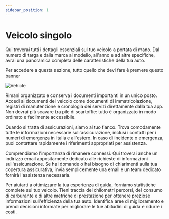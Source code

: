 ```yaml
---
sidebar_position: 1
---
```


# Veicolo singolo
Qui troverai tutti i dettagli essenziali sul tuo veicolo a portata di mano. Dal numero di targa e dalla marca al modello, all'anno e ad altre specifiche, avrai una panoramica completa delle caratteristiche della tua auto.

Per accedere a questa sezione, tutto quello che devi fare è premere questo banner

![Vehicle](/img/singlevej.png)

Rimani organizzato e conserva i documenti importanti in un unico posto. Accedi ai documenti del veicolo come documenti di immatricolazione, registri di manutenzione e cronologia dei servizi direttamente dalla tua app. Non dovrai più scavare tra pile di scartoffie: tutto è organizzato in modo ordinato e facilmente accessibile.

Quando si tratta di assicurazioni, siamo al tuo fianco. Trova comodamente tutte le informazioni necessarie sull'assicurazione, inclusi i contatti per i numeri di emergenza in Italia e all'estero. In caso di incidente o emergenza, puoi contattare rapidamente i riferimenti appropriati per assistenza.

Comprendiamo l'importanza di rimanere connessi. Qui troverai anche un indirizzo email appositamente dedicato alle richieste di informazioni sull'assicurazione. Se hai domande o hai bisogno di chiarimenti sulla tua copertura assicurativa, invia semplicemente una email e un team dedicato fornirà l'assistenza necessaria.

Per aiutarti a ottimizzare la tua esperienza di guida, forniamo statistiche complete sul tuo veicolo. Tieni traccia dei chilometri percorsi, del consumo di carburante e di altre metriche di prestazione per ottenere preziose informazioni sull'efficienza della tua auto. Identifica aree di miglioramento e prendi decisioni informate per migliorare le tue abitudini di guida e ridurre i costi.





